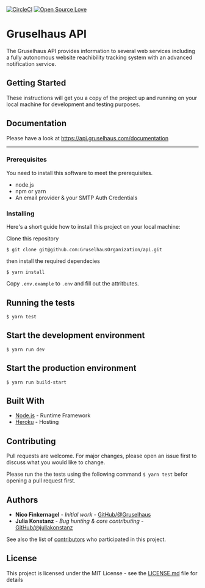 [![CircleCI](https://circleci.com/gh/GruselhausOrganization/api.svg?style=svg)](https://circleci.com/gh/GruselhausOrganization/api) 
[![Open Source Love](https://badges.frapsoft.com/os/mit/mit.svg?v=102)](https://github.com/ellerbrock/open-source-badge/)

# Gruselhaus API

The Gruselhaus API provides information to several web services including a fully autonomous website reachibility tracking system with an advanced notification service.
## Getting Started

These instructions will get you a copy of the project up and running on your local machine for development and testing purposes.

## Documentation

Please have a look at https://api.gruselhaus.com/documentation

----

### Prerequisites
You need to install this software to meet the prerequisites.

* node.js
* npm or yarn
* An email provider & your SMTP Auth Credentials

### Installing

Here's a short guide how to install this project on your local machine:

Clone this repository
```
$ git clone git@github.com:GruselhausOrganization/api.git
```

then install the required dependecies
```
$ yarn install
```

Copy `.env.example` to `.env` and fill out the attritbutes.

## Running the tests

```
$ yarn test
```

## Start the development environment

```
$ yarn run dev
```

## Start the production environment

```
$ yarn run build-start
```

## Built With

* [Node.js](https://nodejs.org/) - Runtime Framework
* [Heroku](https://heroku.com) - Hosting

## Contributing

Pull requests are welcome. For major changes, please open an issue first to discuss what you would like to change.

Please run the the tests using the following command `$ yarn test` befor opening a pull request first.

## Authors

* **Nico Finkernagel** - *Initial work* - [GitHub/@Gruselhaus](https://github.com/Gruselhaus)
* **Julia Konstanz** - *Bug hunting & core contributing* - [GitHub/@juliakonstanz](https://github.com/juliakonstanz)

See also the list of [contributors](https://github.com/GruselhausOrganization/api/contributors) who participated in this project.

## License

This project is licensed under the MIT License - see the [LICENSE.md](LICENSE.md) file for details
